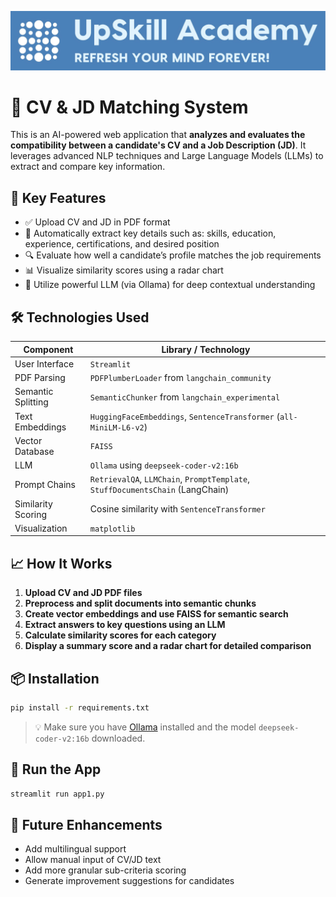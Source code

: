 <p align="center">
  <img src="logo2.jpg" alt="Logo"/>
</p>

# 📄 CV & JD Matching System

This is an AI-powered web application that **analyzes and evaluates the compatibility between a candidate's CV and a Job Description (JD)**. It leverages advanced NLP techniques and Large Language Models (LLMs) to extract and compare key information.

## 🚀 Key Features

- ✅ Upload CV and JD in PDF format  
- 🤖 Automatically extract key details such as: skills, education, experience, certifications, and desired position  
- 🔍 Evaluate how well a candidate’s profile matches the job requirements  
- 📊 Visualize similarity scores using a radar chart  
- 🧠 Utilize powerful LLM (via Ollama) for deep contextual understanding  

## 🛠️ Technologies Used

| Component             | Library / Technology                                                            |
|-----------------------|----------------------------------------------------------------------------------|
| User Interface        | `Streamlit`                                                                     |
| PDF Parsing           | `PDFPlumberLoader` from `langchain_community`                                   |
| Semantic Splitting    | `SemanticChunker` from `langchain_experimental`                                 |
| Text Embeddings       | `HuggingFaceEmbeddings`, `SentenceTransformer` (`all-MiniLM-L6-v2`)             |
| Vector Database       | `FAISS`                                                                          |
| LLM                   | `Ollama` using `deepseek-coder-v2:16b`                                           |
| Prompt Chains         | `RetrievalQA`, `LLMChain`, `PromptTemplate`, `StuffDocumentsChain` (LangChain)  |
| Similarity Scoring    | Cosine similarity with `SentenceTransformer`                                     |
| Visualization         | `matplotlib`                                                                     |

## 📈 How It Works

1. **Upload CV and JD PDF files**  
2. **Preprocess and split documents into semantic chunks**  
3. **Create vector embeddings and use FAISS for semantic search**  
4. **Extract answers to key questions using an LLM**  
5. **Calculate similarity scores for each category**  
6. **Display a summary score and a radar chart for detailed comparison**  

## 📦 Installation

```bash
pip install -r requirements.txt
```

> 💡 Make sure you have [Ollama](https://ollama.com) installed and the model `deepseek-coder-v2:16b` downloaded.

## 🚀 Run the App

```bash
streamlit run app1.py
```

## 🧩 Future Enhancements

- Add multilingual support  
- Allow manual input of CV/JD text  
- Add more granular sub-criteria scoring  
- Generate improvement suggestions for candidates  
